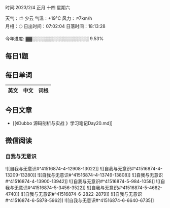 

时间:2023/2/4 正月 十四 星期六

天气：⛅️  少云 气温：+19°C 风力：↗7km/h  
月相：🌕 日出时间：07:02:04 日落时间：18:13:28

今年进度: ▓▓░░░░░░░░░░░░░░░░░░ 9.53%


## 每日1题


## 每日单词

| 英文       | 中文       |词根|
| ---------- | ---------- | ---|


## 今日文章

- [[《Dubbo 源码剖析与实战 》学习笔记Day20.md]]

## 微信阅读

<!-- start of weread -->

### 自我与无意识
![[自我与无意识#^41516874-4-12908-13022]]
![[自我与无意识#^41516874-4-13209-13280]]
![[自我与无意识#^41516874-4-13749-13808]]
![[自我与无意识#^41516874-4-13900-13942]]
![[自我与无意识#^41516874-5-984-1058]]
![[自我与无意识#^41516874-5-3456-3522]]
![[自我与无意识#^41516874-5-4682-4740]]
![[自我与无意识#^41516874-6-2822-2879]]
![[自我与无意识#^41516874-6-5878-5962]]
![[自我与无意识#^41516874-6-6640-6735]]

<!-- end of weread -->
